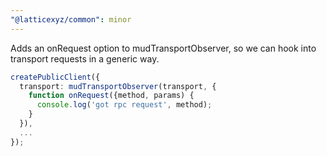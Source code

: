 ```yaml
---
"@latticexyz/common": minor
---
```


Adds an onRequest option to mudTransportObserver, so we can hook into transport requests in a generic way.

```ts
createPublicClient({
  transport: mudTransportObserver(transport, {
    function onRequest({method, params) {
      console.log('got rpc request', method);
    }
  }),
  ...
});
```
